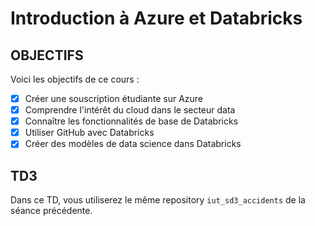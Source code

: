 # Introduction à Azure et Databricks

## OBJECTIFS

Voici les objectifs de ce cours :
- [x] Créer une souscription étudiante sur Azure
- [x] Comprendre l'intérêt du cloud dans le secteur data
- [x] Connaître les fonctionnalités de base de Databricks
- [x] Utiliser GitHub avec Databricks
- [x] Créer des modèles de data science dans Databricks

## TD3

Dans ce TD, vous utiliserez le même repository  `iut_sd3_accidents` de la séance précédente.
